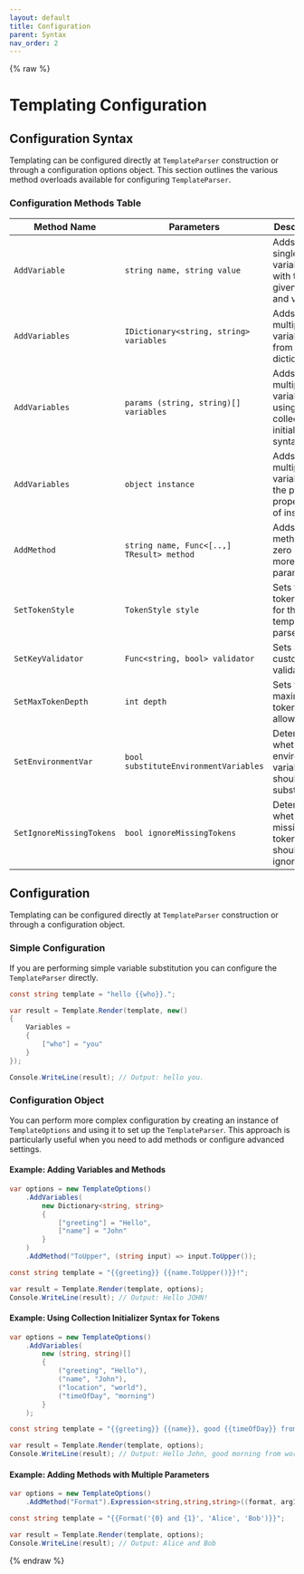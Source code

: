 ```yaml
---
layout: default
title: Configuration
parent: Syntax
nav_order: 2
---
```

{% raw %}
# Templating Configuration

## Configuration Syntax

Templating can be configured directly at `TemplateParser` construction or through a configuration options object.
This section outlines the various method overloads available for configuring `TemplateParser`.

### Configuration Methods Table

| Method Name              | Parameters                                  | Description                                                     
|--------------------------|---------------------------------------------|-----------------------------------------------------------------
| `AddVariable`            | `string name, string value`                 | Adds a single variable with the given name and value.              
| `AddVariables`           | `IDictionary<string, string> variables`     | Adds multiple variables from a dictionary.                         
| `AddVariables`           | `params (string, string)[] variables`       | Adds multiple variables using a collection initializer syntax.     
| `AddVariables`           | `object instance`                           | Adds multiple variables for the public properties of instance. 
| `AddMethod`              | `string name, Func<[..,] TResult> method`   | Adds a method with zero or more parameters.                     
| `SetTokenStyle`          | `TokenStyle style`                          | Sets the token style for the template parser.                   
| `SetKeyValidator`        | `Func<string, bool> validator`              | Sets a custom key validator.                                    
| `SetMaxTokenDepth`       | `int depth`                                 | Sets the maximum token depth allowed.                           
| `SetEnvironmentVar`      | `bool substituteEnvironmentVariables`       | Determines whether environment variables should be substituted. 
| `SetIgnoreMissingTokens` | `bool ignoreMissingTokens`                  | Determines whether missing tokens should be ignored.            

## Configuration

Templating can be configured directly at `TemplateParser` construction or through a configuration object.

### Simple Configuration

If you are performing simple variable substitution you can configure the `TemplateParser` directly.

```csharp
const string template = "hello {{who}}.";

var result = Template.Render(template, new()
{
    Variables =
    {
        ["who"] = "you"
    }
});

Console.WriteLine(result); // Output: hello you.
```

### Configuration Object

You can perform more complex configuration by creating an instance of `TemplateOptions` and using it to set up the `TemplateParser`.
This approach is particularly useful when you need to add methods or configure advanced settings.

#### Example: Adding Variables and Methods

```csharp
var options = new TemplateOptions()
    .AddVariables( 
        new Dictionary<string, string>
        {
            ["greeting"] = "Hello",
            ["name"] = "John"
        } 
    )
    .AddMethod("ToUpper", (string input) => input.ToUpper());

const string template = "{{greeting}} {{name.ToUpper()}}!";

var result = Template.Render(template, options);
Console.WriteLine(result); // Output: Hello JOHN!
```

#### Example: Using Collection Initializer Syntax for Tokens

```csharp
var options = new TemplateOptions()
    .AddVariables(
        new (string, string)[]
        {
            ("greeting", "Hello"),
            ("name", "John"),
            ("location", "world"),
            ("timeOfDay", "morning")
        }
    );

const string template = "{{greeting}} {{name}}, good {{timeOfDay}} from {{location}}!";

var result = Template.Render(template, options);
Console.WriteLine(result); // Output: Hello John, good morning from world!
```

#### Example: Adding Methods with Multiple Parameters

```csharp
var options = new TemplateOptions()
    .AddMethod("Format").Expression<string,string,string>((format, arg1, arg2) => string.Format(format, arg1, arg2));

const string template = "{{Format('{0} and {1}', 'Alice', 'Bob')}}";

var result = Template.Render(template, options);
Console.WriteLine(result); // Output: Alice and Bob
```

{% endraw %}
